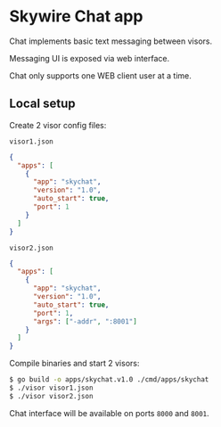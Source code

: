 # Skywire Chat app

Chat implements basic text messaging between visors.

Messaging UI is exposed via web interface.

Chat only supports one WEB client user at a time.

## Local setup

Create 2 visor config files:

`visor1.json`

```json
{
  "apps": [
    {
      "app": "skychat",
      "version": "1.0",
      "auto_start": true,
      "port": 1
    }
  ]
}
```

`visor2.json`

```json
{
  "apps": [
    {
      "app": "skychat",
      "version": "1.0",
      "auto_start": true,
      "port": 1,
      "args": ["-addr", ":8001"]
    }
  ]
}
```

Compile binaries and start 2 visors:

```bash
$ go build -o apps/skychat.v1.0 ./cmd/apps/skychat
$ ./visor visor1.json
$ ./visor visor2.json
```

Chat interface will be available on ports `8000` and `8001`.
